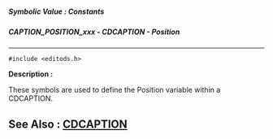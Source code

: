 ##### Symbolic Value : Constants
##### CAPTION_POSITION_xxx - CDCAPTION - Position
---
```
#include <editods.h>
```
**Description :**

These symbols are used to define the Position variable within a CDCAPTION.

**See Also :**
[CDCAPTION](/reference/Data/CDCAPTION)
---
